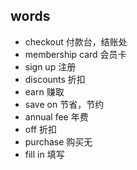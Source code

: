 ## words
* checkout 付款台，结账处
* membership card 会员卡
* sign up 注册
* discounts 折扣
* earn 赚取
* save on 节省，节约
* annual fee 年费
* off 折扣
* purchase 购买无
* fill in 填写
